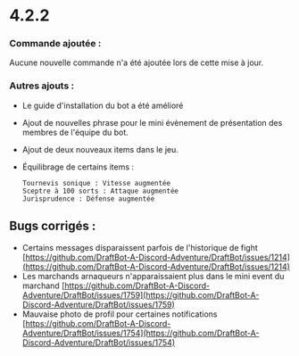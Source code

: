 # 4.2.2

### Commande ajoutée :

Aucune nouvelle commande n'a été ajoutée lors de cette mise à jour.

### Autres ajouts :

* Le guide d'installation du bot a été amélioré
* Ajout de nouvelles phrase pour le mini évènement de présentation des membres de l'équipe du bot.&#x20;
* Ajout de deux nouveaux items dans le jeu.&#x20;
*   Équilibrage de certains items :

    ```
    Tournevis sonique : Vitesse augmentée
    Sceptre à 100 sorts : Attaque augmentée
    Jurisprudence : Défense augmentée
    ```

## Bugs corrigés :

* Certains messages disparaissent parfois de l'historique de fight [https://github.com/DraftBot-A-Discord-Adventure/DraftBot/issues/1214](https://github.com/DraftBot-A-Discord-Adventure/DraftBot/issues/1214)
* Les marchands arnaqueurs n'apparaissaient plus dans le mini event du marchand [https://github.com/DraftBot-A-Discord-Adventure/DraftBot/issues/1759](https://github.com/DraftBot-A-Discord-Adventure/DraftBot/issues/1759)
* Mauvaise photo de profil pour certaines notifications [https://github.com/DraftBot-A-Discord-Adventure/DraftBot/issues/1754](https://github.com/DraftBot-A-Discord-Adventure/DraftBot/issues/1754)
